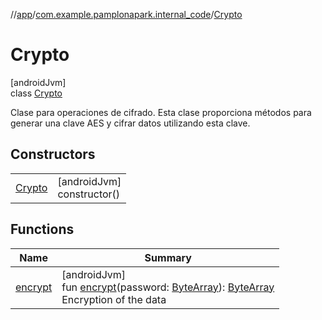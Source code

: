 //[app](../../../index.md)/[com.example.pamplonapark.internal_code](../index.md)/[Crypto](index.md)

# Crypto

[androidJvm]\
class [Crypto](index.md)

Clase para operaciones de cifrado. Esta clase proporciona métodos para generar una clave AES y cifrar datos utilizando esta clave.

## Constructors

| | |
|---|---|
| [Crypto](-crypto.md) | [androidJvm]<br>constructor() |

## Functions

| Name | Summary |
|---|---|
| [encrypt](encrypt.md) | [androidJvm]<br>fun [encrypt](encrypt.md)(password: [ByteArray](https://kotlinlang.org/api/latest/jvm/stdlib/kotlin/-byte-array/index.html)): [ByteArray](https://kotlinlang.org/api/latest/jvm/stdlib/kotlin/-byte-array/index.html)<br>Encryption of the data |
